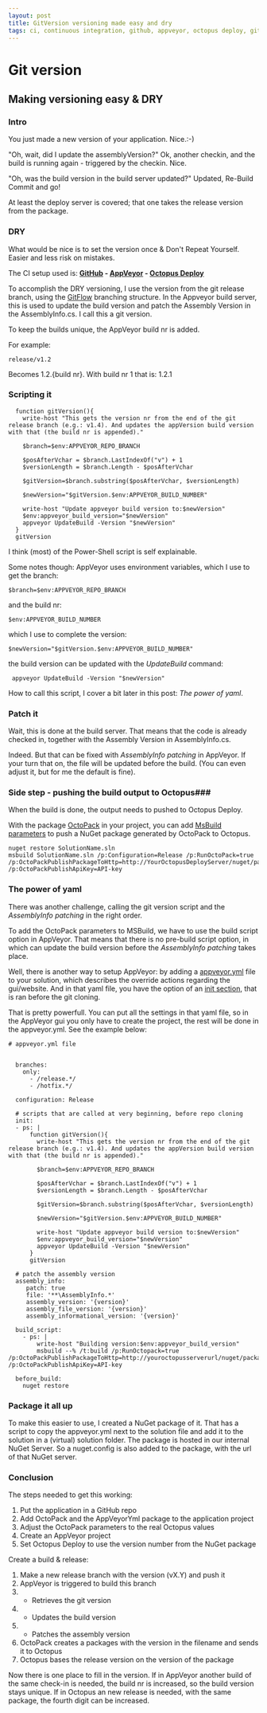 ```yaml
---
layout: post
title: GitVersion versioning made easy and dry
tags: ci, continuous integration, github, appveyor, octopus deploy, gitflow 
---
```

# Git version #

## Making versioning easy & DRY ##

### Intro ###
You just made a new version of your application. Nice.:-)

"Oh, wait, did I update the assemblyVersion?"
Ok, another checkin, and the build is running again - triggered by the checkin. Nice.

"Oh, was the build version in the build server updated?"
Updated, Re-Build Commit and go!  

At least the deploy server is covered; that one takes the  release version from the package.

 
### DRY ###
What would be nice is to set the version once & Don't Repeat Yourself.
Easier and less risk on mistakes.

The CI setup used is: **[GitHub](https://github.com/ "GitHub - Code repository") - [AppVeyor](http://www.appveyor.com/ "AppVeyor - Build server") - [Octopus Deploy](https://octopus.com/ "Octopus Deploy - Automated deployment")** 

To accomplish the DRY versioning, I use the version from the git release branch, using the [GitFlow](http://nvie.com/posts/a-successful-git-branching-model/) branching structure. In the Appveyor build server, this is used to update the build version and patch the Assembly Version in the AssemblyInfo.cs. I call this a git version. 

To keep the builds unique, the AppVeyor build nr is added.

For example:
 
    release/v1.2

Becomes 1.2.{build nr}. With build nr 1 that is: 1.2.1

### Scripting it ###
      function gitVersion(){
        write-host "This gets the version nr from the end of the git release branch (e.g.: v1.4). And updates the appVersion build version with that (the build nr is appended)."

        $branch=$env:APPVEYOR_REPO_BRANCH
    
        $posAfterVchar = $branch.LastIndexOf("v") + 1
        $versionLength = $branch.Length - $posAfterVchar
        
        $gitVersion=$branch.substring($posAfterVchar, $versionLength)
        
        $newVersion="$gitVersion.$env:APPVEYOR_BUILD_NUMBER"
        
        write-host "Update appveyor build version to:$newVersion"
        $env:appveyor_build_version="$newVersion"
        appveyor UpdateBuild -Version "$newVersion"
      }
      gitVersion
I think (most) of the Power-Shell script is self explainable. 

Some notes though: AppVeyor uses environment variables, which I use to get the branch:
    
    $branch=$env:APPVEYOR_REPO_BRANCH
and the build nr:

    $env:APPVEYOR_BUILD_NUMBER
which I use to complete the version:

    $newVersion="$gitVersion.$env:APPVEYOR_BUILD_NUMBER"
the build version can be updated with the *UpdateBuild* command:

     appveyor UpdateBuild -Version "$newVersion"

How to call this script, I cover a bit later in this post: *The power of yaml*.

### Patch it ###
Wait, this is done at the build server. That means that the code is already checked in, together with the Assembly Version in AssemblyInfo.cs. 

Indeed. But that can be fixed with *AssemblyInfo patching* in AppVeyor. If your turn that on, the file will be updated before the build. (You can even adjust it, but for me the default is fine).

### Side step - pushing the build output to Octopus###
When the build is done, the output needs to pushed to Octopus Deploy.

With the package [OctoPack](https://www.nuget.org/packages/OctoPack/) in your project, you can add [MsBuild parameters](http://docs.octopusdeploy.com/display/OD/Using+OctoPack "Using OctoPack") to push a NuGet package generated by OctoPack to Octopus.

    nuget restore SolutionName.sln
    msbuild SolutionName.sln /p:Configuration=Release /p:RunOctoPack=true /p:OctoPackPublishPackageToHttp=http://YourOctopusDeployServer/nuget/packages /p:OctoPackPublishApiKey=API-key
    

### The power of yaml ###
There was another challenge, calling the git version script and the *AssemblyInfo patching* in the right order.

To add the OctoPack parameters to MSBuild, we have to use the build script option in AppVeyor. That means that there is no pre-build script option, in which can update the build version before the *AssemblyInfo patching* takes place. 

Well, there is another way to setup AppVeyor: by adding a [appveyor.yml](http://www.appveyor.com/docs/appveyor-yml) file to your solution, which describes the override actions regarding the gui/website.
And in that yaml file, you have the option of an [init section](http://www.appveyor.com/docs/build-configuration#configuring "build-configuration"), that is ran before the git cloning.

That is pretty powerfull. You can put all the settings in that yaml file, so in the AppVeyor gui you only have to create the project, the rest will be done in the appveyor.yml. See the example below:

    # appveyor.yml file
    
     
      branches:
        only:
          - /release.*/
          - /hotfix.*/
    
      configuration: Release
    
      # scripts that are called at very beginning, before repo cloning
      init:
      - ps: |
          function gitVersion(){
            write-host "This gets the version nr from the end of the git release branch (e.g.: v1.4). And updates the appVersion build version with that (the build nr is appended)."
    
            $branch=$env:APPVEYOR_REPO_BRANCH
        
            $posAfterVchar = $branch.LastIndexOf("v") + 1
            $versionLength = $branch.Length - $posAfterVchar
            
            $gitVersion=$branch.substring($posAfterVchar, $versionLength)
            
            $newVersion="$gitVersion.$env:APPVEYOR_BUILD_NUMBER"
            
            write-host "Update appveyor build version to:$newVersion"
            $env:appveyor_build_version="$newVersion"
            appveyor UpdateBuild -Version "$newVersion"
          }
          gitVersion
      
      # patch the assembly version
      assembly_info:
         patch: true
         file: '**\AssemblyInfo.*'
         assembly_version: '{version}'
         assembly_file_version: '{version}'
         assembly_informational_version: '{version}'
    
      build_script:
        - ps: |
            write-host "Building version:$env:appveyor_build_version"
            msbuild --% /t:build /p:RunOctopack=true /p:OctoPackPublishPackageToHttp=http://youroctopusserverurl/nuget/packages /p:OctoPackPublishApiKey=API-key
    
      before_build:
        nuget restore
    
    
  

### Package it all up ###
To make this easier to use, I created a NuGet package of it. That has a script to copy the appveyor.yml next to the solution file and add it to the solution in a (virtual) solution folder.
The package is hosted in our internal NuGet Server. So a nuget.config is also added to the package, with the url of that NuGet server.  


### Conclusion ###
The steps needed to get this working:

1. Put the application in a GitHub repo
2. Add OctoPack and the AppVeyorYml package to the application project
3. Adjust the OctoPack parameters to the real Octopus values
3. Create an AppVeyor project
4. Set Octopus Deploy to use the version number from the NuGet package

Create a build & release:

1. Make a new release branch with the version (vX.Y) and push it
2. AppVeyor is triggered to build this branch
3. - Retrieves the git version
4. - Updates the build version
5. - Patches the assembly version
6. OctoPack creates a packages with the version in the filename and sends it to Octopus
7. Octopus bases the release version on the version of the package

Now there is one place to fill in the version. If in AppVeyor another build of the same check-in is needed, the build nr is increased, so the build version stays unique.
If in Octopus an new release is needed, with the same package, the fourth digit can be increased.

 